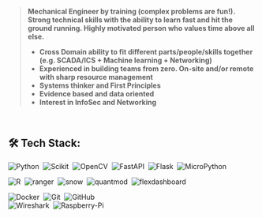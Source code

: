 > <b>Mechanical Engineer by training (complex problems are fun!). Strong technical skills with the ability to learn fast and hit the ground running. Highly motivated person who values time above all else.
> <ul>
>   <li>Cross Domain ability to fit different parts/people/skills together (e.g. SCADA/ICS + Machine learning + Networking)</li>
>   <li>Experienced in building teams from zero. On-site and/or remote with sharp resource management</li>
>   <li>Systems thinker and First Principles</li>
>   <li>Evidence based and data oriented</li>
>   <li>Interest in InfoSec and Networking</li>
> </ul>
> </b>

<br>



## 🛠️ Tech Stack:
![Python](https://img.shields.io/badge/-Python-555?style=flat&logo=python)&nbsp;
![Scikit](https://img.shields.io/badge/-ScikitLearn-555?style=flat&logo=scikit-learn)&nbsp;
![OpenCV](https://img.shields.io/badge/-OpenCV-555?style=flat&logo=opencv)&nbsp;
![FastAPI](https://img.shields.io/badge/-FastAPI-555?style=flat&logo=fastapi)&nbsp;
![Flask](https://img.shields.io/badge/-Flask-555?style=flat&logo=flask)&nbsp;
![MicroPython](https://img.shields.io/badge/-MicroPython-555?style=flat&logo=micropython)&nbsp;

![R](https://img.shields.io/badge/-R-555?style=flat&logo=R)&nbsp;
![ranger](https://img.shields.io/badge/-ranger-555?style=flat)&nbsp;
![snow](https://img.shields.io/badge/-snow-555?style=flat)&nbsp;
![quantmod](https://img.shields.io/badge/-quantmod-555?style=flat)&nbsp;
![flexdashboard](https://img.shields.io/badge/-flexdashboard-555?style=flat)&nbsp;

![Docker](https://img.shields.io/badge/-Docker-555?style=flat&logo=Docker)&nbsp;
![Git](https://img.shields.io/badge/-Git-555?style=flat&logo=git)&nbsp;
![GitHub](https://img.shields.io/badge/-GitHub-555?style=flat&logo=github)\
![Wireshark](https://img.shields.io/badge/-Wireshark-555?style=flat&logo=wireshark)&nbsp;
![Raspberry-Pi](https://img.shields.io/badge/-RaspberryPi-555?style=flat&logo=raspberrypi)&nbsp;

<!-- 
Icons - https://github.com/simple-icons/simple-icons/blob/develop/slugs.md 
-->



<!--
**amirmazmi/amirmazmi** is a ✨ _special_ ✨ repository because its `README.md` (this file) appears on your GitHub profile.
- 🔭 I’m currently working on ...
- 🌱 I’m currently learning ...
- 👯 I’m looking to collaborate on ...
- 🤔 I’m looking for help with ...
- 💬 Ask me about ...
- 📫 How to reach me: ...
- 😄 Pronouns: ...
- ⚡ Fun fact: ...
-->
